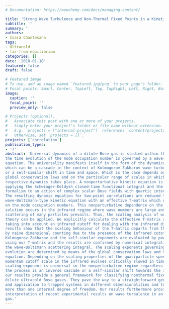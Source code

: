```yaml
---
# Documentation: https://wowchemy.com/docs/managing-content/

title: 'Strong Wave Turbulence and Non-Thermal Fixed Points in a Kinetic Theory'
subtitle: ''
summary: ''
authors:
- Isara Chantesana
tags:
- Ultracold
- far-from-equilibrium
categories: []
date: '2018-01-18'
featured: false
draft: false

# Featured image
# To use, add an image named `featured.jpg/png` to your page's folder.
# Focal points: Smart, Center, TopLeft, Top, TopRight, Left, Right, BottomLeft, Bottom, BottomRight.
image:
  caption: ''
  focal_point: ''
  preview_only: false

# Projects (optional).
#   Associate this post with one or more of your projects.
#   Simply enter your project's folder or file name without extension.
#   E.g. `projects = ["internal-project"]` references `content/project/deep-learning/index.md`.
#   Otherwise, set `projects = []`.
projects: ['correlation']
publication_types:
- '7'
abstract: 'Universal dynamics of a dilute Bose gas is studied within the kinetic regime where
the time evolution of the mode occupation number is governed by a wave-Boltzmann
equation. The universality manifests itself in the form of the dynamical evolution
which can be a cascade in the context of Kolmogorov-Zakharov wave turbulence
or a self-similar shift in time and space. Which is the case depends on the relevant
global conservation laws and on the particular range of scales in which the
respective dynamics takes place. A nonperturbative kinetic equation is derived by
applying the Schwinger-Keldysh closed-time functional integral and the 2-particleirreducible
formalism to an action of complex scalar Bose fields with quartic interaction.
The resulting dynamic equation for two-point correlations are reduced to a
wave-Boltzmann-type kinetic equation with an effective T-matrix which depends explicitly
on the mode occupation numbers. This nonperturbative dependence on the
solution occurs in the infrared regime where wave numbers are large and collective
scattering of many particles prevails. Thus, the scaling analysis of wave turbulence
theory can be applied. We explicitly calculate the effective T-matrix analytically
taking into account an infrared cutoff for dealing with the infrared divergences. Our
results show that the scaling behaviour of the T-matrix departs from the one predicted
by naive dimensional counting due to the presence of the infrared cutoff. The
Kolmogorov-Zakharov and the self-similar exponents are evaluated by power counting
using our T-matrix and the results are confirmed by numerical integration of
the wave-Boltzmann scattering integral. The scaling exponents governing the time
evolution are determined by means of the global conservation laws and the kinetic
equation. Depending on the scaling properties of the quasiparticle spectrum, the
momentum cutoff scale in the infrared evolves critically slowed in time. The respective
scaling exponent is universal in the nonperturbative regime regardless of whether
the process is an inverse cascade or a self-similar shift towards the infrared. Thus,
our results provide a general framework for classifying nonthermal fixed points in
dilute ultracold Bose gases. They pave the way to a straightforward generalisation
and application to trapped systems in different dimensionalities and to systems with
more than one internal degree of freedom. Our results furthermore provide a possible
interpretation of recent experimental results on wave turbulence in an ultracold Bose
gas.'
---
```

